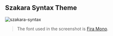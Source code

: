 ## Szakara Syntax Theme

![szakara-syntax](https://i.imgur.com/li55Muj.png)

> The font used in the screenshot is [Fira Mono](https://github.com/mozilla/Fira).
